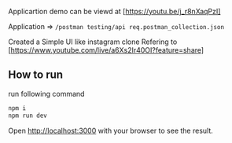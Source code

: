 
Applicartion demo can be viewd at [https://youtu.be/j_r8nXaqPzI]


Application  => ```/postman testing/api req.postman_collection.json```


Created a Simple UI like instagram clone Refering to [https://www.youtube.com/live/a6Xs2Ir40OI?feature=share]



## How to run


run following command
```bash
npm i 
npm run dev
```

Open [http://localhost:3000](http://localhost:3000) with your browser to see the result.

